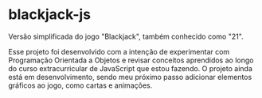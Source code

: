 # blackjack-js

Versão simplificada do jogo "Blackjack", também conhecido como "21". 

Esse projeto foi desenvolvido com a intenção de experimentar com Programação Orientada a Objetos e revisar conceitos aprendidos ao longo do curso extracurricular de JavaScript que estou fazendo.
O projeto ainda está em desenvolvimento, sendo meu próximo passo adicionar elementos gráficos ao jogo, como cartas e animações.

